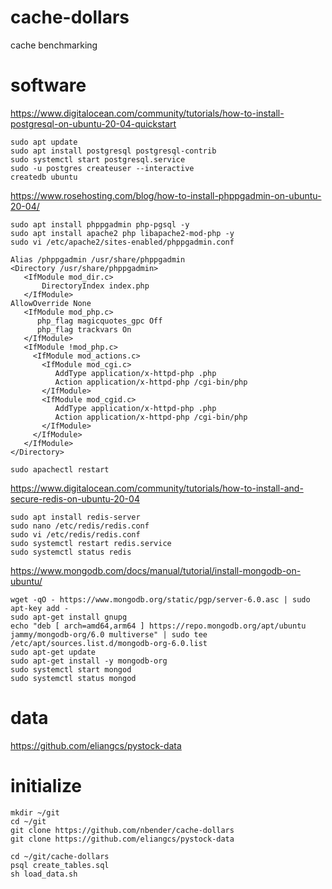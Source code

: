 # cache-dollars
cache benchmarking

# software

https://www.digitalocean.com/community/tutorials/how-to-install-postgresql-on-ubuntu-20-04-quickstart

    sudo apt update
    sudo apt install postgresql postgresql-contrib
    sudo systemctl start postgresql.service
    sudo -u postgres createuser --interactive
    createdb ubuntu

https://www.rosehosting.com/blog/how-to-install-phppgadmin-on-ubuntu-20-04/

    sudo apt install phppgadmin php-pgsql -y
    sudo apt install apache2 php libapache2-mod-php -y
    sudo vi /etc/apache2/sites-enabled/phppgadmin.conf
    
    Alias /phppgadmin /usr/share/phppgadmin
    <Directory /usr/share/phppgadmin>
       <IfModule mod_dir.c>
           DirectoryIndex index.php
       </IfModule>
    AllowOverride None
       <IfModule mod_php.c>
          php_flag magicquotes_gpc Off
          php_flag trackvars On
       </IfModule>
       <IfModule !mod_php.c>
         <IfModule mod_actions.c>
           <IfModule mod_cgi.c>
              AddType application/x-httpd-php .php
              Action application/x-httpd-php /cgi-bin/php
           </IfModule>
           <IfModule mod_cgid.c>
              AddType application/x-httpd-php .php
              Action application/x-httpd-php /cgi-bin/php
           </IfModule>
         </IfModule>
       </IfModule>
    </Directory>
    
    sudo apachectl restart

https://www.digitalocean.com/community/tutorials/how-to-install-and-secure-redis-on-ubuntu-20-04

    sudo apt install redis-server
    sudo nano /etc/redis/redis.conf
    sudo vi /etc/redis/redis.conf
    sudo systemctl restart redis.service
    sudo systemctl status redis

https://www.mongodb.com/docs/manual/tutorial/install-mongodb-on-ubuntu/

    wget -qO - https://www.mongodb.org/static/pgp/server-6.0.asc | sudo apt-key add -
    sudo apt-get install gnupg
    echo "deb [ arch=amd64,arm64 ] https://repo.mongodb.org/apt/ubuntu jammy/mongodb-org/6.0 multiverse" | sudo tee /etc/apt/sources.list.d/mongodb-org-6.0.list
    sudo apt-get update
    sudo apt-get install -y mongodb-org
    sudo systemctl start mongod
    sudo systemctl status mongod

# data

https://github.com/eliangcs/pystock-data

# initialize

    mkdir ~/git
    cd ~/git
    git clone https://github.com/nbender/cache-dollars
    git clone https://github.com/eliangcs/pystock-data

    cd ~/git/cache-dollars
    psql create_tables.sql
    sh load_data.sh
